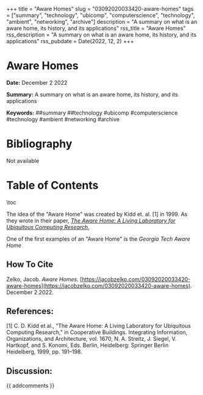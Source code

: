+++
title = "Aware Homes"
slug = "03092020033420-aware-homes"
tags = ["summary", "technology", "ubicomp", "computerscience", "technology", "ambient", "networking", "archive"]
description = "A summary on what is an aware home, its history, and its applications"
rss_title = "Aware Homes"
rss_description = "A summary on what is an aware home, its history, and its applications"
rss_pubdate = Date(2022, 12, 2)
+++



Aware Homes
=========

**Date:** December 2 2022

**Summary:** A summary on what is an aware home, its history, and its applications

**Keywords:** ##summary ##technology #ubicomp #computerscience #technology #ambient #networking #archive

Bibliography
==========

Not available

Table of Contents
=========

\toc

The idea of the "Aware Home" was created by Kidd et. al. [1] in 1999. As they wrote in their paper, [*The Aware Home: A Living Laboratory for Ubiquitous Computing Research*](/03092020035135-kidd-aware-home),

One of the first examples of an "Aware Home" is the *Georgia Tech Aware Home*
## How To Cite

 Zelko, Jacob. _Aware Homes_. [https://jacobzelko.com/03092020033420-aware-homes](https://jacobzelko.com/03092020033420-aware-homes). December 2 2022.
## References:

[1] C. D. Kidd et al., “The Aware Home: A Living Laboratory for Ubiquitous Computing Research,” in Cooperative Buildings. Integrating Information, Organizations, and Architecture, vol. 1670, N. A. Streitz, J. Siegel, V. Hartkopf, and S. Konomi, Eds. Berlin, Heidelberg: Springer Berlin Heidelberg, 1999, pp. 191–198.
## Discussion: 

{{ addcomments }}
